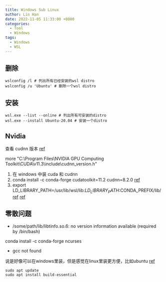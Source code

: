 ```yaml
---
title: Windows Sub Linux
author: Lin Han
date: 2022-11-05 11:33:00 +0800
categories:
  - Tool
  - Windows
tags:
  - Windows
  - WSL
---
```


## 删除

```shell
wslconfig /l # 列出所有已经安装的wsl distro
wslconfig /u 'Ubuntu' # 删除一个wsl distro
```

## 安装

```shell
wsl.exe --list --online # 列出所有可安装的distro
wsl.exe --install Ubuntu-20.04 # 安装一个distro
```

## Nvidia

查看 cudnn 版本 [ref](https://stackoverflow.com/questions/45641087/on-windows-how-do-you-verify-the-version-number-of-cudnn-installed)

more "C:\Program Files\NVIDIA GPU Computing Toolkit\CUDA\v11.3\include\cudnn_version.h"

1. 在 windows 中装 cuda 和 cudnn
2. conda install -c conda-forge cudatoolkit=11.2 cudnn=8.2.0 [ref](https://www.tensorflow.org/install/pip#windows-wsl2)
3. export LD_LIBRARY_PATH=/usr/lib/wsl/lib:$LD_LIBRARY_PATH:$CONDA_PREFIX/lib/ [ref](https://www.tensorflow.org/install/pip#windows-wsl2) [ref](https://github.com/microsoft/WSL/issues/8587)



## 零散问题
-  /some/path/lib/libtinfo.so.6: no version information available (required by /bin/bash)

conda install -c conda-forge ncurses


- gcc not found

说是好像可以在windows里装，但是感觉在linux里装更方便，比如ubuntu [ref](https://linuxize.com/post/how-to-install-gcc-on-ubuntu-20-04/)

```shell
sudo apt update
sudo apt install build-essential
```
